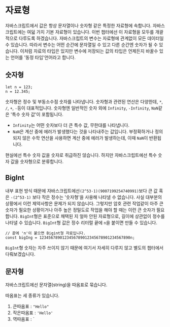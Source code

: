 # 자료형
자바스크립트에서 값은 항상 문자열이나 숫자형 같은 특정한 자료형에 속합니다.
자바스크립트에는 여덟 가지 기본 자료형이 있습니다. 이번 챕터에선 이 자료형을 모두를 개괄적으로 다루도록 하겠습니다.
자바스크립트의 변수는 자료형에 관계없이 모든 데이터일 수 있습니다. 따라서 변수는 어떤 순간에 문자열일 수 있고 다른 순간엔 숫자가 될 수 있습니다.
이처럼 자료의 타입은 있지만 변수에 저장되는 값의 타입은 언제든지 바꿀수 있는 언어를 '동정 타입'언어라고 합니다.


## 숫자형
```
let n = 123;
n = 12.345;
```
숫자형은 정수 및 부동소수점 숫자를 나타냅니다.
숫자형과 관련된 연산은 다양한데, `*`, `/`, `+`, `-`등이 대표적입니다.
숫자형엔 일반적인 숫자 외에 `Infinity`, `-Infinity`, `NaN`같은 '특수 숫자 값'이 포함됩니다.
- `Infinity`는 어떤 숫자보다 더 큰 특수 값, 무한대를 나타냅니다.
- `NaN`은 계산 중에 에러가 발생했다는 것을 나타내주는 값입니다. 부정확하거나 정의되지 않은 수학 연산을 사용하면 계산 중에 에러가 발생하는데, 이때 `NaN`이 반환됩니다.

현실에선 특수 숫자 값을 숫자로 취급하진 않습니다. 하지만 자바스크립트에선 특수 숫자 값을 숫자형으로 분류합니다.


## BigInt

내부 표현 방식 때문에 자바스크립트에선`(2^53-1)(9007199254740991)`보다 큰 값 혹은 `-(2^53-1)` 보다 작은 정수는 '숫자형'을 사용해 나타낼 수 없습니다.
사실 대부분의 상황에서 이런 제약사항은 문제가 되지 않습니다. 그렇지만 암호 관련 작업같이 아주 큰 숫자가 필요한 상황이거나 아주 높은 정밀도로 작업을 해야 할 때는 이런 큰 숫자가 필요합니다.
`BigInt`형은 표준으로 채택된 지 얼마 안된 자료형으로, 길이에 상관없이 정수를 나타낼 수 있습니다. 
`BigInt`형 값은 정수 리터럴 끝에 `n`을 붙이면 만들 수 있습니다.
```
// 끝에 'n'이 붙으면 Bigint형 자료입니다.
const bigIng = 1234567890123456789012345678901234567890n;
```
`BigInt`형 숫자는 자주 쓰이지 않기 때문에 여기서 자세히 다루지 않고 별도의 챕터에서 다뤄보겠습니다.


## 문자형
자바스크립트에선 문자열(string)을 따옴표로 묶습니다.

따옴표는 세 종류가 있습니다.
1. 큰따옴표 : `"Hello"`
2. 작은따옴표 : `'Hello'`
3. 역따옴표 : `

